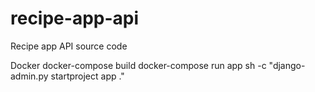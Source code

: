 # recipe-app-api

Recipe app API source code

Docker
docker-compose build
docker-compose run app sh -c "django-admin.py startproject app ."
<!-- To create our project. sh-c means it s gonna start a shell script-->